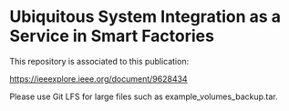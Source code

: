 # Ubiquitous System Integration as a Service in Smart Factories

This repository is associated to this publication:

https://ieeexplore.ieee.org/document/9628434

Please use Git LFS for large files such as example_volumes_backup.tar.
